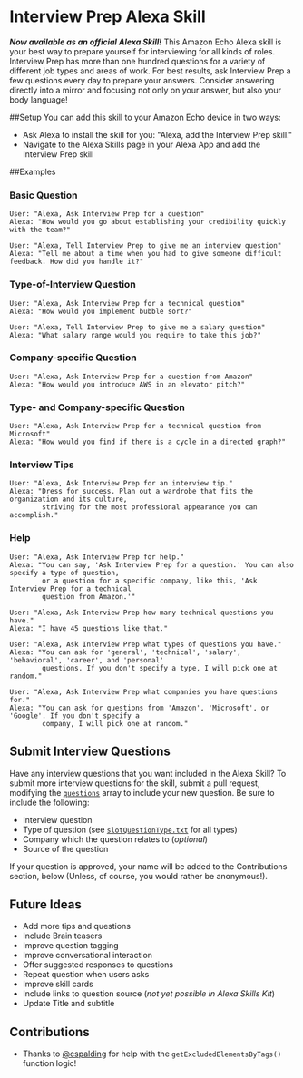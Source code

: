 # Interview Prep Alexa Skill
__*Now available as an official Alexa Skill!*__ This Amazon Echo Alexa skill is your best way to prepare yourself for interviewing for all kinds of roles. Interview Prep has more than one hundred questions for a variety of different job types and areas of work. For best results, ask Interview Prep a few questions every day to prepare your answers. Consider answering directly into a mirror and focusing not only on your answer, but also your body language!

##Setup
You can add this skill to your Amazon Echo device in two ways:
* Ask Alexa to install the skill for you: "Alexa, add the Interview Prep skill."
* Navigate to the Alexa Skills page in your Alexa App and add the Interview Prep skill

##Examples
### Basic Question
```
User: "Alexa, Ask Interview Prep for a question"
Alexa: "How would you go about establishing your credibility quickly with the team?"
```
```
User: "Alexa, Tell Interview Prep to give me an interview question"
Alexa: "Tell me about a time when you had to give someone difficult feedback. How did you handle it?"
```
### Type-of-Interview Question
```
User: "Alexa, Ask Interview Prep for a technical question"
Alexa: "How would you implement bubble sort?"
```
```
User: "Alexa, Tell Interview Prep to give me a salary question"
Alexa: "What salary range would you require to take this job?"
```
### Company-specific Question
```
User: "Alexa, Ask Interview Prep for a question from Amazon"
Alexa: "How would you introduce AWS in an elevator pitch?"
```
### Type- and Company-specific Question
```
User: "Alexa, Ask Interview Prep for a technical question from Microsoft"
Alexa: "How would you find if there is a cycle in a directed graph?"
```
### Interview Tips
```
User: "Alexa, Ask Interview Prep for an interview tip."
Alexa: "Dress for success. Plan out a wardrobe that fits the organization and its culture,
        striving for the most professional appearance you can accomplish."
```
### Help
```
User: "Alexa, Ask Interview Prep for help."
Alexa: "You can say, 'Ask Interview Prep for a question.' You can also specify a type of question,
        or a question for a specific company, like this, 'Ask Interview Prep for a technical
        question from Amazon.'"
```
```
User: "Alexa, Ask Interview Prep how many technical questions you have."
Alexa: "I have 45 questions like that."
```
```
User: "Alexa, Ask Interview Prep what types of questions you have."
Alexa: "You can ask for 'general', 'technical', 'salary', 'behavioral', 'career', and 'personal'
        questions. If you don't specify a type, I will pick one at random."
```
```
User: "Alexa, Ask Interview Prep what companies you have questions for."
Alexa: "You can ask for questions from 'Amazon', 'Microsoft', or 'Google'. If you don't specify a
        company, I will pick one at random."
```
## Submit Interview Questions
Have any interview questions that you want included in the Alexa Skill? To submit more interview questions for the skill, submit a pull request, modifying the [`questions`](../master/src/index.js) array to include your new question. Be sure to include the following:
* Interview question
* Type of question (see [`slotQuestionType.txt`](../master/speechAssets/slotQuestionType.txt) for all types)
* Company which the question relates to (*optional*)
* Source of the question

If your question is approved, your name will be added to the Contributions section, below (Unless, of course, you would rather be anonymous!).

## Future Ideas
* Add more tips and questions
 * Include Brain teasers
 * Improve question tagging
* Improve conversational interaction
 * Offer suggested responses to questions
 * Repeat question when users asks
* Improve skill cards
 * Include links to question source (*not yet possible in Alexa Skills Kit*)
 * Update Title and subtitle

## Contributions
* Thanks to [@cspalding](https://github.com/cspalding) for help with the ```getExcludedElementsByTags()``` function logic!

